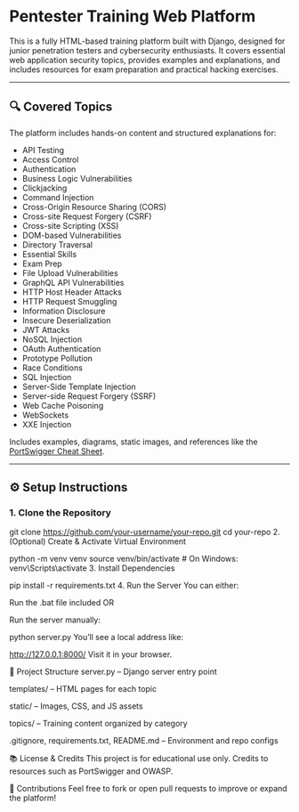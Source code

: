 # Pentester Training Web Platform

This is a fully HTML-based training platform built with Django, designed for junior penetration testers and cybersecurity enthusiasts. It covers essential web application security topics, provides examples and explanations, and includes resources for exam preparation and practical hacking exercises.

---

## 🔍 Covered Topics

The platform includes hands-on content and structured explanations for:

- API Testing  
- Access Control  
- Authentication  
- Business Logic Vulnerabilities  
- Clickjacking  
- Command Injection  
- Cross-Origin Resource Sharing (CORS)  
- Cross-site Request Forgery (CSRF)  
- Cross-site Scripting (XSS)  
- DOM-based Vulnerabilities  
- Directory Traversal  
- Essential Skills  
- Exam Prep  
- File Upload Vulnerabilities  
- GraphQL API Vulnerabilities  
- HTTP Host Header Attacks  
- HTTP Request Smuggling  
- Information Disclosure  
- Insecure Deserialization  
- JWT Attacks  
- NoSQL Injection  
- OAuth Authentication  
- Prototype Pollution  
- Race Conditions  
- SQL Injection  
- Server-Side Template Injection  
- Server-side Request Forgery (SSRF)  
- Web Cache Poisoning  
- WebSockets  
- XXE Injection  

Includes examples, diagrams, static images, and references like the [PortSwigger Cheat Sheet](https://portswigger.net/cheat-sheet).

---

## ⚙️ Setup Instructions

### 1. Clone the Repository

git clone https://github.com/your-username/your-repo.git
cd your-repo
2. (Optional) Create & Activate Virtual Environment

python -m venv venv
source venv/bin/activate  # On Windows: venv\Scripts\activate
3. Install Dependencies

pip install -r requirements.txt
4. Run the Server
You can either:

Run the .bat file included
OR

Run the server manually:


python server.py
You’ll see a local address like:


http://127.0.0.1:8000/
Visit it in your browser.

📁 Project Structure
server.py – Django server entry point

templates/ – HTML pages for each topic

static/ – Images, CSS, and JS assets

topics/ – Training content organized by category

.gitignore, requirements.txt, README.md – Environment and repo configs

📚 License & Credits
This project is for educational use only.
Credits to resources such as PortSwigger and OWASP.

🤝 Contributions
Feel free to fork or open pull requests to improve or expand the platform!
